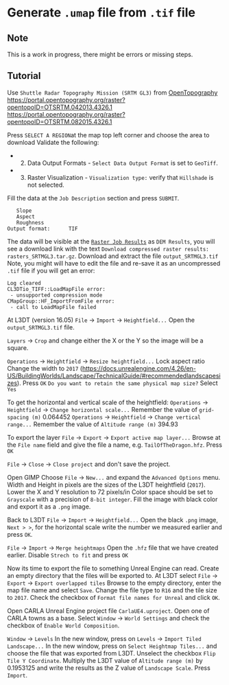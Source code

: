 # Generate `.umap` file from `.tif` file

## Note

This is a work in progress, there might be errors or missing steps.

## Tutorial

Use `Shuttle Radar Topography Mission (SRTM GL3)` from [OpenTopography](https://opentopography.org)
https://portal.opentopography.org/raster?opentopoID=OTSRTM.042013.4326.1
https://portal.opentopography.org/raster?opentopoID=OTSRTM.082015.4326.1

Press `SELECT A REGION`at the map top left corner and choose the area to download
Validate the following:

* 2. Data Output Formats - `Select Data Output Format` is set to `GeoTiff`.
* 3. Raster Visualization - `Visualization type:` verify that `Hillshade` is not selected.

Fill the data at the `Job Description` section and press `SUBMIT`.

```
   Slope
   Aspect
   Roughness
Output format:      TIF
```

The data will be visible at the
[`Raster Job Results`](https://portal.opentopography.org/rasterJobManager) as `DEM Results`, you
will see a download link with the text `Download compressed raster results: rasters_SRTMGL3.tar.gz`.
Download and extract the file `output_SRTMGL3.tif`
Note, you might will have to edit the file and re-save it as an uncompressed `.tif` file if you will
get an error:

```
Log cleared
CL3DTio_TIFF::LoadMapFile error:
 - unsupported compression mode
CMapGroup::HF_ImportFromFile error:
 - call to LoadMapFile failed
```

At L3DT (version 16.05)
`File` -> `Import` -> `Heightfield...`
Open the `output_SRTMGL3.tif` file.

`Layers` -> `Crop` and change either the X or the Y so the image will be a square.

`Operations` -> `Heightfield` -> `Resize heightfield...`
Lock aspect ratio
Change the width to `2017`
(<https://docs.unrealengine.com/4.26/en-US/BuildingWorlds/Landscape/TechnicalGuide/#recommendedlandscapesizes>).
Press `OK`
`Do you want to retain the same physical map size?`
Select `Yes`

To get the horizontal and vertical scale of the heightfield:
`Operations` -> `Heightfield` -> `Change horizontal scale...`
Remember the value of `grid-spacing (m)` 0.064452
`Operations` -> `Heightfield` -> `Change vertical range...`
Remember the value of `Altitude range (m)` 394.93

To export the layer
`File` -> `Export` -> `Export active map layer...`
Browse at the `File name` field and give the file a name, e.g. `TailOfTheDragon.hfz`.
Press `OK`

`File` -> `Close` -> `Close project` and don't save the project.

Open GIMP
Choose `File` -> `New...` and expand the `Advanced Options` menu.
Width and Height in pixels are the sizes of the L3DT heightfield (`2017`).
Lower the X and Y resolution to 72 pixels/in
Color space should be set to `Grayscale` with a precision of `8-bit integer`.
Fill the image with black color and export it as a `.png` image.

Back to L3DT
`File` -> `Import` -> `Heightfield...`
Open the black `.png` image, `Next > >`, for the horizontal scale write the number we measured
earlier and press `OK`.

`File` -> `Import` -> `Merge heightmaps`
Open the `.hfz` file that we have created earlier.
Disable `Strech to fit` and press `OK`

Now its time to export the file to something Unreal Engine can read.
Create an empty directory that the files will be exported to.
At L3DT select
`File` -> `Export` -> `Export overlapped tiles`
Browse to the empty directory, enter the map file name and select `Save`.
Change the file type to `R16` and the tile size to `2017`.
Check the checkbox of `Format file names for Unreal` and click `OK`.

Open CARLA Unreal Engine project file `CarlaUE4.uproject`.
Open one of CARLA towns as a base.
Select `Window` -> `World Settings` and check the checkbox of `Enable World Composition`.

`Window` -> `Levels`
In the new window, press on `Levels` -> `Import Tiled Landscape...`
In the new window, press on `Select Heightmap Tiles...` and choose the file that was exported from
L3DT.
Unselect the checkbox `Flip Tile Y Coordinate`.
Multiply the L3DT value of `Altitude range (m)` by 0.1953125 and write the results as the Z value
of `Landscape Scale`.
Press `Import`.
